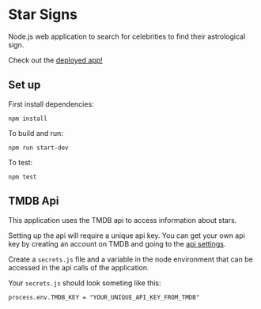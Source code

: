 # Star Signs

Node.js web application to search for celebrities to find their astrological sign.

Check out the [deployed app!](https://star-star-signs.herokuapp.com)

## Set up

First install dependencies:

```
npm install
```

To build and run:

```
npm run start-dev
```

To test:

```
npm test
```

## TMDB Api

This application uses the TMDB api to access information about stars.

Setting up the api will require a unique api key. You can get your own api key by creating an account on TMDB and going to the [api settings](https://www.themoviedb.org/settings/api).

Create a `secrets.js` file and a variable in the node environment that can be accessed in the api calls of the application.

Your `secrets.js` should look someting like this:

```
process.env.TMDB_KEY = "YOUR_UNIQUE_API_KEY_FROM_TMDB"

```
